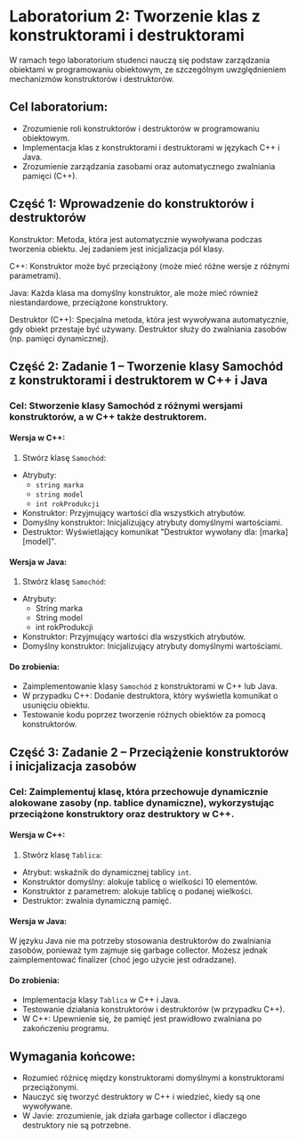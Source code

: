 # Laboratorium 2: Tworzenie klas z konstruktorami i destruktorami

W ramach tego laboratorium studenci nauczą się podstaw zarządzania obiektami w programowaniu obiektowym, ze szczególnym uwzględnieniem mechanizmów konstruktorów i destruktorów. 

## Cel laboratorium:

- Zrozumienie roli konstruktorów i destruktorów w programowaniu obiektowym.
- Implementacja klas z konstruktorami i destruktorami w językach C++ i Java.
- Zrozumienie zarządzania zasobami oraz automatycznego zwalniania pamięci (C++).

## Część 1: Wprowadzenie do konstruktorów i destruktorów

Konstruktor: Metoda, która jest automatycznie wywoływana podczas tworzenia obiektu. Jej zadaniem jest inicjalizacja pól klasy.

C++: Konstruktor może być przeciążony (może mieć różne wersje z różnymi parametrami).

Java: Każda klasa ma domyślny konstruktor, ale może mieć również niestandardowe, przeciążone konstruktory.

Destruktor (C++): Specjalna metoda, która jest wywoływana automatycznie, gdy obiekt przestaje być używany. Destruktor służy do zwalniania zasobów (np. pamięci dynamicznej).

## Część 2: Zadanie 1 – Tworzenie klasy Samochód z konstruktorami i destruktorem w C++ i Java

### Cel: Stworzenie klasy Samochód z różnymi wersjami konstruktorów, a w C++ także destruktorem.

#### Wersja w C++:
1. Stwórz klasę `Samochód`:
  - Atrybuty:
    - `string marka`
    - `string model`
    - `int rokProdukcji`
  - Konstruktor: Przyjmujący wartości dla wszystkich atrybutów.
  - Domyślny konstruktor: Inicjalizujący atrybuty domyślnymi wartościami.
  - Destruktor: Wyświetlający komunikat "Destruktor wywołany dla: [marka] [model]".

#### Wersja w Java:
1. Stwórz klasę `Samochód`:
  - Atrybuty:
    - String marka
    - String model
    - int rokProdukcji
  - Konstruktor: Przyjmujący wartości dla wszystkich atrybutów.
  - Domyślny konstruktor: Inicjalizujący atrybuty domyślnymi wartościami.

#### Do zrobienia:
  - Zaimplementowanie klasy `Samochód` z konstruktorami w C++ lub Java.
  - W przypadku C++: Dodanie destruktora, który wyświetla komunikat o usunięciu obiektu.
  - Testowanie kodu poprzez tworzenie różnych obiektów za pomocą konstruktorów.

## Część 3: Zadanie 2 – Przeciążenie konstruktorów i inicjalizacja zasobów
### Cel: Zaimplementuj klasę, która przechowuje dynamicznie alokowane zasoby (np. tablice dynamiczne), wykorzystując przeciążone konstruktory oraz destruktory w C++.

#### Wersja w C++:
1. Stwórz klasę `Tablica`:
  - Atrybut: wskaźnik do dynamicznej tablicy `int`.
  - Konstruktor domyślny: alokuje tablicę o wielkości 10 elementów.
  - Konstruktor z parametrem: alokuje tablicę o podanej wielkości.
  - Destruktor: zwalnia dynamiczną pamięć.

#### Wersja w Java:
W języku Java nie ma potrzeby stosowania destruktorów do zwalniania zasobów, ponieważ tym zajmuje się garbage collector. Możesz jednak zaimplementować finalizer (choć jego użycie jest odradzane).

#### Do zrobienia:
  - Implementacja klasy `Tablica` w C++ i Java.
  - Testowanie działania konstruktorów i destruktorów (w przypadku C++).
  - W C++: Upewnienie się, że pamięć jest prawidłowo zwalniana po zakończeniu programu.

## Wymagania końcowe:
  - Rozumieć różnicę między konstruktorami domyślnymi a konstruktorami przeciążonymi.
  - Nauczyć się tworzyć destruktory w C++ i wiedzieć, kiedy są one wywoływane.
  - W Javie: zrozumienie, jak działa garbage collector i dlaczego destruktory nie są potrzebne.

